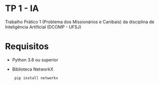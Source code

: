 # TP 1 - IA
 Trabalho Prático 1 (Problema dos Missionários e Canibais) da disciplina de Inteligência Artificial (DCOMP - UFSJ)

# Requisitos
 
- Python 3.8 ou superior
 
- Biblioteca NetworkX
 
       pip install networkx
